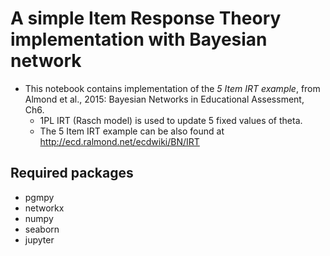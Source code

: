 # A simple Item Response Theory implementation with Bayesian network
- This notebook contains implementation of the *5 Item IRT example*, from Almond et al., 2015: Bayesian Networks in Educational Assessment, Ch6.  
    - 1PL IRT (Rasch model) is used to update 5 fixed values of theta.
    - The 5 Item IRT example can be also found at http://ecd.ralmond.net/ecdwiki/BN/IRT

## Required packages
- pgmpy
- networkx
- numpy
- seaborn
- jupyter
